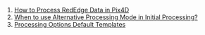 1. [How to Process RedEdge Data in Pix4D](https://support.micasense.com/hc/en-us/articles/115000831714-How-to-Process-RedEdge-Data-in-Pix4D)
2. [When to use Alternative Processing Mode in Initial Processing?](https://support.pix4d.com/hc/en-us/articles/202559389-When-to-use-Alternative-Processing-Mode-in-Initial-Processing-)
3. [Processing Options Default Templates](https://support.pix4d.com/hc/en-us/articles/205319155-Processing-Options-Default-Templates#gsc.tab=0)